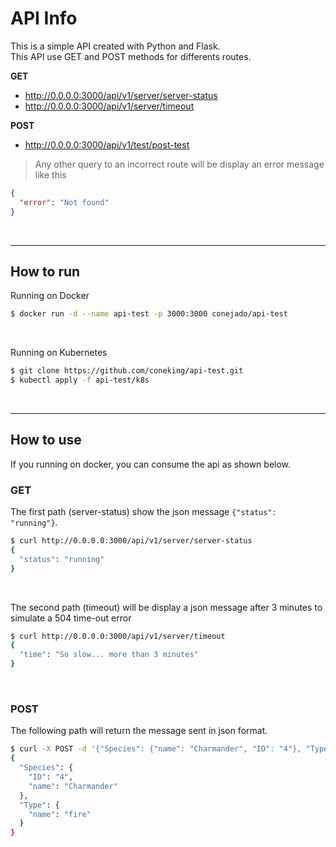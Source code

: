 # API Info

This is a simple API created with Python and Flask. <br>
This API use GET and POST methods for differents routes.

**GET**

- http://0.0.0.0:3000/api/v1/server/server-status
- http://0.0.0.0:3000/api/v1/server/timeout

**POST**

- http://0.0.0.0:3000/api/v1/test/post-test

>Any other query to an incorrect route will be display an error message like this
```json
{
  "error": "Not found"
}
``` 

<br>

---

## How to run

Running on Docker

```sh
$ docker run -d --name api-test -p 3000:3000 conejado/api-test
```

<br>

Running on Kubernetes

```sh
$ git clone https://github.com/coneking/api-test.git
$ kubectl apply -f api-test/k8s
```
<br>

----

## How to use

If you running on docker, you can consume the api as shown below.
<br>

### GET 

The first path (server-status) show the json message `{"status": "running"}`.

```sh
$ curl http://0.0.0.0:3000/api/v1/server/server-status
{
  "status": "running"
}
```

<br>

The second path (timeout) will be display a json message after 3 minutes to simulate a 504 time-out error

```sh
$ curl http://0.0.0.0:3000/api/v1/server/timeout
{
  "time": "So slow... more than 3 minutes"
}
```

<br>

### POST

The following path will return the message sent in json format.

```sh
$ curl -X POST -d '{"Species": {"name": "Charmander", "ID": "4"}, "Type": {"name": "fire"}}' -H "Content-Type: application/json" http://0.0.0.0:3000/api/v1/test/post-test
{
  "Species": {
    "ID": "4", 
    "name": "Charmander"
  }, 
  "Type": {
    "name": "fire"
  }
}
```